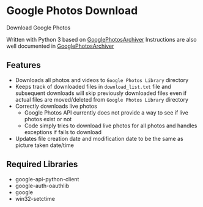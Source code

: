# Google Photos Download
Download Google Photos

Written with Python 3 based on [GooglePhotosArchiver](https://github.com/NicholasDawson/GooglePhotosArchiver)
Instructions are also well documented in [GooglePhotosArchiver](https://github.com/NicholasDawson/GooglePhotosArchiver)

## Features
- Downloads all photos and videos to `Google Photos Library` directory
- Keeps track of downloaded files in `download_list.txt` file and subsequent downloads will skip previously downloaded files even if actual files are moved/deleted from `Google Photos Library` directory
- Correctly downloads live photos
  - Google Photos API currently does not provide a way to see if live photos exist or not
  - Code simply tries to download live photos for all photos and handles exceptions if fails to download
- Updates file creation date and modification date to be the same as picture taken date/time

## Required Libraries
- google-api-python-client
- google-auth-oauthlib
- google
- win32-setctime